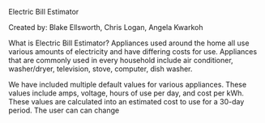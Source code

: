 Electric Bill Estimator

Created by: Blake Ellsworth, Chris Logan, Angela Kwarkoh

What is Electric Bill Estimator?
    Appliances used around the home all use various amounts of electricity and have differing costs 
    for use. Appliances that are commonly used in every household include air conditioner, 
    washer/dryer, television, stove, computer, dish washer. 

We have included multiple default values for various appliances. These values include
    amps, voltage, hours of use per day, and cost per kWh. 
    These values are calculated into an estimated cost to use for a 30-day period. The user can
    can change 